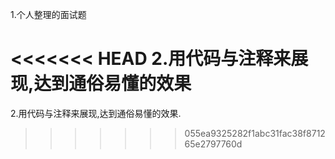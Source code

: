 
1.个人整理的面试题

<<<<<<< HEAD
2.用代码与注释来展现,达到通俗易懂的效果
=======
2.用代码与注释来展现,达到通俗易懂的效果.
>>>>>>> 055ea9325282f1abc31fac38f871265e2797760d

